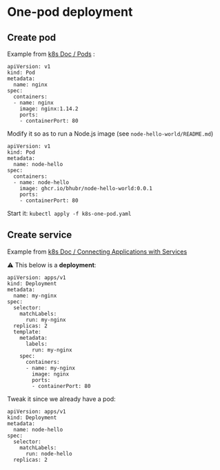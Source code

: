 # One-pod deployment

## Create pod

Example from [k8s Doc / Pods](https://kubernetes.io/docs/concepts/workloads/pods/) :

```
apiVersion: v1
kind: Pod
metadata:
  name: nginx
spec:
  containers:
  - name: nginx
    image: nginx:1.14.2
    ports:
    - containerPort: 80
```

Modify it so as to run a Node.js image (see `node-hello-world/README.md`)

```
apiVersion: v1
kind: Pod
metadata:
  name: node-hello
spec:
  containers:
  - name: node-hello
    image: ghcr.io/bhubr/node-hello-world:0.0.1
    ports:
    - containerPort: 80
```

Start it: `kubectl apply -f k8s-one-pod.yaml`

## Create service

Example from [k8s Doc / Connecting Applications with Services](https://kubernetes.io/docs/concepts/services-networking/connect-applications-service/)

:warning: This below is a **deployment**:

```
apiVersion: apps/v1
kind: Deployment
metadata:
  name: my-nginx
spec:
  selector:
    matchLabels:
      run: my-nginx
  replicas: 2
  template:
    metadata:
      labels:
        run: my-nginx
    spec:
      containers:
      - name: my-nginx
        image: nginx
        ports:
        - containerPort: 80
```

Tweak it since we already have a pod:

```
apiVersion: apps/v1
kind: Deployment
metadata:
  name: node-hello
spec:
  selector:
    matchLabels:
      run: node-hello
  replicas: 2
```